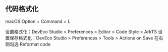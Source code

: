 ## 代码格式化

macOS:Option + Command + L

设置格式化：DevEco Studio > Preferences > Editor > Code Style > ArkTS
设置保存格式化：DevEco Studio > Preferences > Tools > Actions on Save 在右侧勾选 Reformat code
